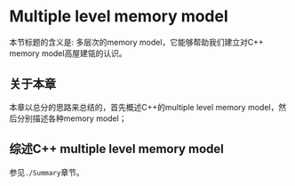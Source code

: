 # Multiple level memory model

本节标题的含义是: 多层次的memory model，它能够帮助我们建立对C++ memory model高屋建瓴的认识。

## 关于本章

本章以总分的思路来总结的，首先概述C++的multiple level memory model，然后分别描述各种memory model；

## 综述C++ multiple level memory model

参见`./Summary`章节。